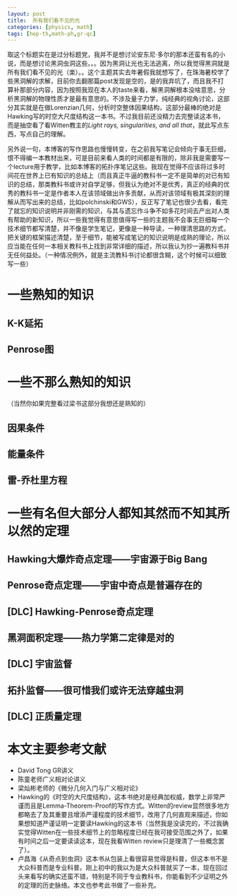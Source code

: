 ```yaml
---
layout: post
title:  所有我们看不见的光
categories: [physics, math]
tags: [hep-th,math-ph,gr-qc]
---
```


取这个标题实在是过分标题党，我并不是想讨论安东尼·多尔的那本还蛮有名的小说，而是想讨论黑洞虫洞这些。。。因为黑洞让光也无法逃离，所以我觉得黑洞就是所有我们看不见的光（楽）。。这个主题其实去年暑假我就想写了，在珠海暑校学了些黑洞解的求解，目前你去翻那篇post发现是空的，是的我弃坑了，而且我不打算补那部分内容，因为按照我现在本人的taste来看，解黑洞解根本没啥意思，分析黑洞解的物理性质才是最有意思的。不涉及量子力学，纯经典的视角讨论，这部分其实就是在做Lorenzian几何，分析时空整体因果结构，这部分最棒的绝对是Hawking写的时空大尺度结构这一本书。不过我目前还没精力去完整读这本书，而是抽空看了看Witten教主的*Light rays, singularities, and all that*，就此写点东西，写点自己的理解。

另外说一句，本博客的写作思路也慢慢转变，在之前我写笔记会倾向于事无巨细，恨不得编一本教材出来，可是目前来看人类的时间都是有限的，除非我是需要写一个lecture用于教学，比如本博客的拓扑序笔记这些。我现在觉得不应该将过多时间花在世界上已有知识的总结上（而且真正牛逼的教科书一定不是简单的对已有知识的总结，那类教科书或许对自学足够，但我认为绝对不是优秀，真正的经典的优秀的教科书一定是作者本人在该领域做出许多贡献，从而对该领域有极其深刻的理解从而写出来的总结，比如polchinski和GWS），反正写了笔记也很少去看，看完了就忘的知识说明并非刚需的知识，与其与遗忘作斗争不如多花时间去产出对人类有帮助的新知识，所以一些我觉得有意思值得写一些的主题我不会事无巨细每一个技术细节都写清楚，并不像是学生笔记，更像是一种导读，一种理清思路的方式，把关键的框架描述清楚，至于细节，能被写成笔记的知识说明是成熟的理论，所以应当能在任何一本相关教科书上找到非常详细的描述，所以我认为抄一遍教科书并无任何益处。（一种情况例外，就是主流教科书讨论都很含糊，这个时候可以细致写一些）

<!--more-->

# 一些熟知的知识

## K-K延拓

## Penrose图

# 一些不那么熟知的知识

（当然你如果完整看过梁书这部分我想还是熟知的）

## 因果条件

## 能量条件

## 雷-乔杜里方程

# 一些有名但大部分人都知其然而不知其所以然的定理

## Hawking大爆炸奇点定理——宇宙源于Big Bang

## Penrose奇点定理——宇宙中奇点是普遍存在的

## [DLC] Hawking-Penrose奇点定理

## 黑洞面积定理——热力学第二定律是对的

## [DLC] 宇宙监督

## 拓扑监督——很可惜我们或许无法穿越虫洞

## [DLC] 正质量定理

# 本文主要参考文献

- David Tong GR讲义
- 陈童老师广义相对论讲义
- 梁灿彬老师的《微分几何入门与广义相对论》
- Hawking的《时空的大尺度结构》，这本书绝对是经典加权威，数学上非常严谨而且是Lemma-Theorem-Proof的写作方式。Witten的review显然很多地方都略去了及其重要且增添严谨程度的技术细节，改用了几何直观来描述，你如果想知道严谨证明一定要读Hawking的这本书（当然我是没读完的，不过我确实觉得Witten在一些技术细节上的忽略程度已经在我可接受范围之外了，如果有时间之后一定要读读这本，现在我看Witten review只是理清了一些概念罢了）。
- 卢昌海《从奇点到虫洞》这本书从包装上看很容易觉得是科普，但这本书不是大众科普而是专业科普。刚上初中的我以为是大众科普就买了一本，现在回过头来看写的确实还蛮不错，特别是不同于专业教科书，你能看到不少证明之外的定理的历史脉络。本文也参考此书做了一些补充。

